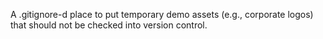 A .gitignore-d place to put temporary demo assets (e.g., corporate logos) that should not be checked into version control.